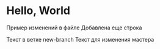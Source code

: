 # Hello, World

Пример изменений в файле
Добавлена еще строка

Текст в ветке new-branch
Текст для изменения мастера

